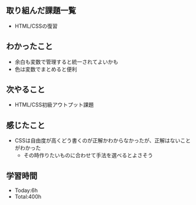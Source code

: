 ## 取り組んだ課題一覧
- HTML/CSSの復習
## わかったこと
- 余白も変数で管理すると統一されてよいかも
- 色は変数でまとめると便利
## 次やること
- HTML/CSS初級アウトプット課題
## 感じたこと
- CSSは自由度が高くどう書くのが正解かわからなかったが、正解はないことがわかった
  - その時作りたいものに合わせて手法を選べるとよさそう
## 学習時間
- Today:6h
- Total:400h
